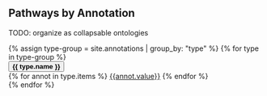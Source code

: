 <h2>Pathways by Annotation</h2>
<p>TODO: organize as collapsable ontologies</p>
{% assign type-group = site.annotations | group_by: "type" %}
{% for type in type-group %}
<section class="facet">
  <div class="facet-header">
    <button type="button" class="btn btn-link facet-toggle" data-toggle="collapse" href="#{{ type.name }}" aria-expanded="false" aria-controls="collapseExample">
      <strong class="facet-title">{{ type.name }}</strong>
    </button>
  </div>
  <div class="facet-body collapse" id="{{ type.name }}">
  {% for annot in type.items %}
  <a class="btn btn-sm btn-pill btn-info" href="{{annot.url}}">{{annot.value}}</a>
  {% endfor %}
  </div>
</section>
{% endfor %}